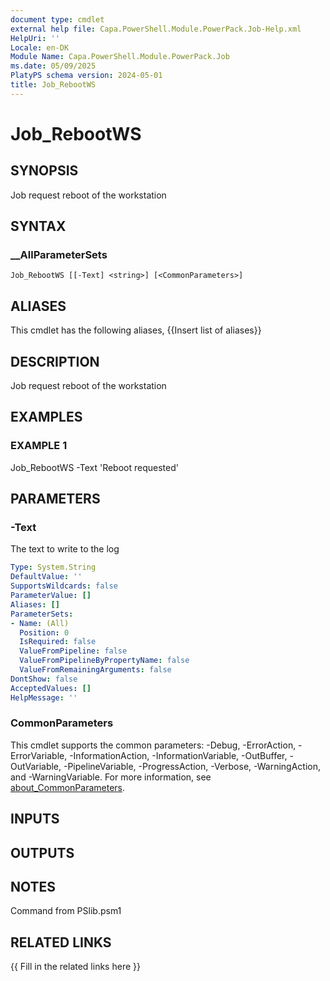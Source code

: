 ```yaml
---
document type: cmdlet
external help file: Capa.PowerShell.Module.PowerPack.Job-Help.xml
HelpUri: ''
Locale: en-DK
Module Name: Capa.PowerShell.Module.PowerPack.Job
ms.date: 05/09/2025
PlatyPS schema version: 2024-05-01
title: Job_RebootWS
---
```


# Job_RebootWS

## SYNOPSIS

Job request reboot of the workstation

## SYNTAX

### __AllParameterSets

```
Job_RebootWS [[-Text] <string>] [<CommonParameters>]
```

## ALIASES

This cmdlet has the following aliases,
  {{Insert list of aliases}}

## DESCRIPTION

Job request reboot of the workstation

## EXAMPLES

### EXAMPLE 1

Job_RebootWS -Text 'Reboot requested'

## PARAMETERS

### -Text

The text to write to the log

```yaml
Type: System.String
DefaultValue: ''
SupportsWildcards: false
ParameterValue: []
Aliases: []
ParameterSets:
- Name: (All)
  Position: 0
  IsRequired: false
  ValueFromPipeline: false
  ValueFromPipelineByPropertyName: false
  ValueFromRemainingArguments: false
DontShow: false
AcceptedValues: []
HelpMessage: ''
```

### CommonParameters

This cmdlet supports the common parameters: -Debug, -ErrorAction, -ErrorVariable,
-InformationAction, -InformationVariable, -OutBuffer, -OutVariable, -PipelineVariable,
-ProgressAction, -Verbose, -WarningAction, and -WarningVariable. For more information, see
[about_CommonParameters](https://go.microsoft.com/fwlink/?LinkID=113216).

## INPUTS

## OUTPUTS

## NOTES

Command from PSlib.psm1


## RELATED LINKS

{{ Fill in the related links here }}

